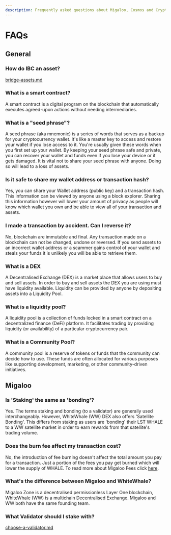 ```yaml
---
description: Frequently asked questions about Migaloo, Cosmos and Crypto.
---
```


# FAQs

## General

### How do IBC an asset?

[bridge-assets.md](tutorials/bridge-assets.md "mention")

### What is a smart contract?

A smart contract is a digital program on the blockchain that automatically executes agreed-upon actions without needing intermediaries.

### What is a "seed phrase"?

A seed phrase (aka mnemonic) is a series of words that serves as a backup for your cryptocurrency wallet. It's like a master key to access and restore your wallet if you lose access to it. You're usually given these words when you first set up your wallet. By keeping your seed phrase safe and private, you can recover your wallet and funds even if you lose your device or it gets damaged. It is vital not to share your seed phrase with anyone. Doing so will lead to a loss of assets.

### Is it safe to share my wallet address or transaction hash?

Yes, you can share your Wallet address (public key) and a transaction hash. This information can be viewed by anyone using a block explorer. Sharing this information however will lower your amount of privacy as people will know which wallet you own and be able to view all of your transaction and assets.

### I made a transaction by accident. Can I reverse it?

No, blockchain are immutable and final. Any transaction made on a blockchain can not be changed, undone or reversed. If you send assets to an incorrect wallet address or a scammer gains control of your wallet and steals your funds it is unlikely you will be able to retrieve them.

### What is a DEX

A Decentralised Exchange (DEX) is a market place that allows users to buy and sell assets. In order to buy and sell assets the DEX you are using must have liquidity available. Liquidity can be provided by anyone by depositing assets into a Liquidity Pool.

### What is a liquidity pool?

A liquidity pool is a collection of funds locked in a smart contract on a decentralized finance (DeFi) platform. It facilitates trading by providing liquidity (or availability) of a particular cryptocurrency pair.

### What is a Community Pool?

A community pool is a reserve of tokens or funds that the community can decide how to use. These funds are often allocated for various purposes like supporting development, marketing, or other community-driven initiatives.

## Migaloo

### Is 'Staking' the same as 'bonding'?

Yes. The terms staking and bonding (to a validator) are generally used interchangeably. However, WhiteWhale (WW) DEX also offers 'Satellite Bonding'. This differs from staking as users are 'bonding' their LST WHALE to a WW satellite market in order to earn rewards from that satellite's trading volume.

### Does the burn fee affect my transaction cost?

No, the introduction of fee burning doesn't affect the total amount you pay for a transaction. Just a portion of the fees you pay get burned which will lower the supply of WHALE. To read more about Migaloo Fees click [here](migaloo-v4/chain-fees.md).

### What's the difference between Migaloo and WhiteWhale?

Migaloo Zone is a decentralised permissionless Layer One blockchain, WhiteWhale (WW) is a multichain Decentralised Exchange. Migaloo and WW both have the same founding team.

### What Validator should I stake with?

[choose-a-validator.md](staking/validators/choose-a-validator.md "mention")
